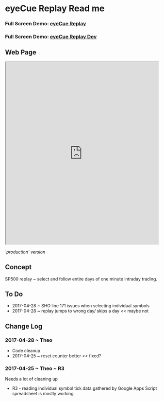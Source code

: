 
eyeCue Replay Read me
===


### Full Screen Demo: [eyeCue Replay ]( https://prediqtiv.github.io/eye-cue/replay/ )

### Full Screen Demo: [eyeCue Replay Dev ]( https://prediqtiv.github.io/eye-cue/replay/dev/ )

## Web Page

<iframe src="https://prediqtiv.github.io/eye-cue/replay/index.html" width=100% height=600px ></iframe>

_'production' version_


## Concept

SP500 replay ~ select and follow entire days of one minute intraday trading.


## To Do

* 2017-04-28 ~ SHO line 171 issues when selecting individual symbols
* 2017-04-28 ~ replay jumps to wrong day/ skips a day  << maybe not

## Change Log

### 2017-04-28 ~ Theo

* Code cleanup
* 2017-04-25 ~ reset counter better << fixed?

### 2017-04-25 ~ Theo ~ R3

Needs a lot of cleaning up

* R3 - reading individual symbol tick data gathered by Google Apps Script spreadsheet is mostly working

